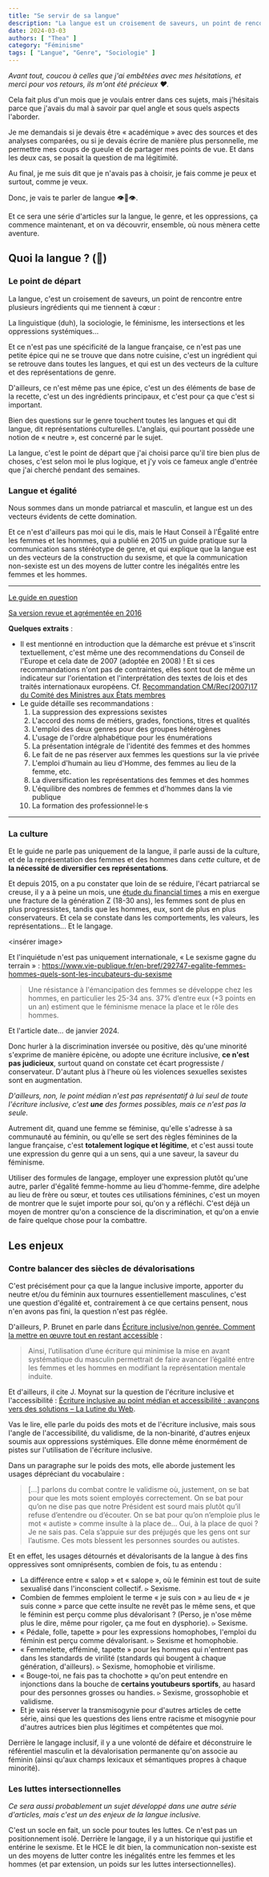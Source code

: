 ```yaml
---
title: "Se servir de sa langue"
description: "La langue est un croisement de saveurs, un point de rencontre entre plusieurs ingrédients : la linguistique, la sociologie, le féminisme, les intersections et les oppressions systémiques… Elle est un des vecteurs des représentations de genre."
date: 2024-03-03
authors: [ "Thea" ]
category: "Féminisme"
tags: [ "Langue", "Genre", "Sociologie" ]
---
```


*Avant tout, coucou à celles que j'ai embêtées avec mes hésitations, et merci pour vos retours, ils m'ont été précieux ❤️.*

Cela fait plus d'un mois que je voulais entrer dans ces sujets, mais j'hésitais parce que j'avais du mal à savoir par quel angle et sous quels aspects l'aborder.

Je me demandais si je devais être « académique » avec des sources et des analyses comparées, ou si je devais écrire de manière plus personnelle, me permettre mes coups de gueule et de partager mes points de vue. Et dans les deux cas, se posait la question de ma légitimité.

Au final, je me suis dit que je n'avais pas à choisir, je fais comme je peux et surtout, comme je veux.

Donc, je vais te parler de langue 👁️👅👁️.

Et ce sera une série d'articles sur la langue, le genre, et les oppressions, ça commence maintenant, et on va découvrir, ensemble, où nous mènera cette aventure.

## Quoi la langue ? (👅)

### Le point de départ

La langue, c'est un croisement de saveurs, un point de rencontre entre plusieurs ingrédients qui me tiennent à cœur :

La linguistique (duh), la sociologie, le féminisme, les intersections et les oppressions systémiques…

Et ce n'est pas une spécificité de la langue française, ce n'est pas une petite épice qui ne se trouve que dans notre cuisine, c'est un ingrédient qui se retrouve dans toutes les langues, et qui est un des vecteurs de la culture et des représentations de genre.

D'ailleurs, ce n'est même pas une épice, c'est un des éléments de base de la recette, c'est un des ingrédients principaux, et c'est pour ça que c'est si important.

Bien des questions sur le genre touchent toutes les langues et qui dit langue, dit représentations culturelles. L'anglais, qui pourtant possède une notion de « neutre », est concerné par le sujet.

La langue, c'est le point de départ que j'ai choisi parce qu'il tire bien plus de choses, c'est selon moi le plus logique, et j'y vois ce fameux angle d'entrée que j'ai cherché pendant des semaines.

### Langue et égalité

Nous sommes dans un monde patriarcal et masculin, et langue est un des vecteurs évidents de cette domination.

Et ce n'est d'ailleurs pas moi qui le dis, mais le Haut Conseil à l'Égalité entre les femmes et les hommes, qui a publié en 2015 un guide pratique sur la communication sans stéréotype de genre, et qui explique que la langue est un des vecteurs de la construction du sexisme, et que la communication non-sexiste est un des moyens de lutter contre les inégalités entre les femmes et les hommes.

---

[Le guide en question](https://www.haut-conseil-egalite.gouv.fr/IMG/pdf/hcefh__guide_pratique_com_sans_stereo-_vf-_2015_11_05.pdf)

[Sa version revue et agrémentée en 2016](https://haut-conseil-egalite.gouv.fr/IMG/pdf/guide_pour_une_communication_publique_sans_stereotype_de_sexe_vf_2016_11_02.compressed-2.pdf)

**Quelques extraits** :

- Il est mentionné en introduction que la démarche est prévue et s'inscrit textuellement, c'est même une des recommendations du Conseil de l'Europe et cela date de 2007 (adoptée en 2008) ! Et si ces recommandations n'ont pas de contraintes, elles sont tout de même un indicateur sur l'orientation et l'interprétation des textes de lois et des traités internationaux européens. Cf. [Recommandation CM/Rec(2007)17 du Comité des Ministres aux États membres](https://search.coe.int/cm/Pages/result_details.aspx?ObjectID=09000016805d4ab3)
- Le guide détaille ses recommandations :
    1. La suppression des expressions sexistes
    2. L'accord des noms de métiers, grades, fonctions, titres et qualités
    3. L'emploi des deux genres pour des groupes hétérogènes
    4. L'usage de l'ordre alphabétique pour les énumérations
    5. La présentation intégrale de l'identité des femmes et des hommes
    6. Le fait de ne pas réserver aux femmes les questions sur la vie privée
    7. L'emploi d'humain au lieu d'Homme, des femmes au lieu de la femme, etc.
    8. La diversification les représentations des femmes et des hommes
    9. L'équilibre des nombres de femmes et d'hommes dans la vie publique
    10. La formation des professionnel·le·s

---

### La culture

Et le guide ne parle pas uniquement de la langue, il parle aussi de la culture, et de la représentation des femmes et des hommes dans *cette* culture, et de **la nécessité de diversifier ces représentations**.

Et depuis 2015, on a pu constater que loin de se réduire, l'écart patriarcal se creuse, il y a à peine un mois, une [étude du financial times](https://www.ft.com/content/29fd9b5c-2f35-41bf-9d4c-994db4e12998) a mis en exergue une fracture de la génération Z (18-30 ans), les femmes sont de plus en plus progressistes, tandis que les hommes, eux, sont de plus en plus conservateurs. Et cela se constate dans les comportements, les valeurs, les représentations... Et le langage.

<insérer image>

Et l'inquiétude n'est pas uniquement internationale, « Le sexisme gagne du terrain » : https://www.vie-publique.fr/en-bref/292747-egalite-femmes-hommes-quels-sont-les-incubateurs-du-sexisme

> Une résistance à l'émancipation des femmes se développe chez les hommes, en particulier les 25-34 ans. 37% d’entre eux (+3 points en un an) estiment que le féminisme menace la place et le rôle des hommes.
>

Et l'article date… de janvier 2024.

Donc hurler à la discrimination inversée ou positive, dès qu'une minorité s'exprime de manière épicène, ou adopte une écriture inclusive, **ce n'est pas judicieux**, surtout quand on constate cet écart progressiste / conservateur. D'autant plus à l'heure où les violences sexuelles sexistes sont en augmentation.

*D'ailleurs, non, le point médian n'est pas représentatif à lui seul de toute l'écriture inclusive, c'est **une** des formes possibles, mais ce n'est pas la seule.*

Autrement dit, quand une femme se féminise, qu'elle s'adresse à sa communauté au féminin, ou qu'elle se sert des règles féminines de la langue française, c'est **totalement logique et légitime**, et c'est aussi toute une expression du genre qui a un sens, qui a une saveur, la saveur du féminisme.

Utiliser des formules de langage, employer une expression plutôt qu'une autre, parler d'égalité femme-homme au lieu d'homme-femme, dire adelphe au lieu de frère ou sœur, et toutes ces utilisations féminines, c'est un moyen de montrer que le sujet importe pour soi, qu'on y a réfléchi. C'est déjà un moyen de montrer qu'on a conscience de la discrimination, et qu'on a envie de faire quelque chose pour la combattre.

## Les enjeux

### Contre balancer des siècles de dévalorisations

C'est précisément pour ça que la langue inclusive importe, apporter du neutre et/ou du féminin aux tournures essentiellement masculines, c'est une question d'égalité et, contrairement à ce que certains pensent, nous n'en avons pas fini, la question n'est pas réglée.

D'ailleurs, P. Brunet en parle dans [Écriture inclusive/non genrée. Comment la mettre en œuvre tout en restant accessible](https://www.cairn.info/revue-la-nouvelle-revue-education-et-societe-inclusives-2022-1-page-245.htm?contenu=article) :

> Ainsi, l’utilisation d’une écriture qui minimise la mise en avant systématique du masculin permettrait de faire avancer l’égalité entre les femmes et les hommes en modifiant la représentation mentale induite.
>

Et d'ailleurs, il cite J. Moynat sur la question de l'écriture inclusive et l'accessibilité : [Écriture inclusive au point médian et accessibilité : avançons vers des solutions – La Lutine du Web](https://www.lalutineduweb.fr/ecriture-inclusive-accessibilite-solutions/).

Vas le lire, elle parle du poids des mots et de l'écriture inclusive, mais sous l'angle de l'accessibilité, du validisme, de la non-binarité, d'autres enjeux soumis aux oppressions systémiques. Elle donne même énormément de pistes sur l'utilisation de l'écriture inclusive.

Dans un paragraphe sur le poids des mots, elle aborde justement les usages dépréciant du vocabulaire :

> […] parlons du combat contre le validisme où, justement, on se bat pour que les mots soient employés correctement. On se bat pour qu’on ne dise pas que notre Président est sourd mais plutôt qu’il refuse d’entendre ou d’écouter. On se bat pour qu’on n’emploie plus le mot « autiste » comme insulte à la place de… Oui, à la place de quoi ? Je ne sais pas. Cela s’appuie sur des préjugés que les gens ont sur l’autisme. Ces mots blessent les personnes sourdes ou autistes.
>

Et en effet, les usages détournés et dévalorisants de la langue à des fins oppressives sont omniprésents, combien de fois, tu as entendu :

- La différence entre « salop » et « salope », où le féminin est tout de suite sexualisé dans l'inconscient collectif.
  ⪧ Sexisme.
- Combien de femmes emploient le terme « je suis con » au lieu de « je suis conne » parce que cette insulte ne revêt pas le même sens, et que le féminin est perçu comme plus dévalorisant ? (Perso, je n'ose même plus le dire, même pour rigoler, ça me fout en dysphorie).
  ⪧ Sexisme.
- « Pédale, folle, tapette » pour les expressions homophobes, l'emploi du féminin est perçu comme dévalorisant.
  ⪧ Sexisme et homophobie.
- « Femmelette, efféminé, tapette » pour les hommes qui n'entrent pas dans les standards de virilité (standards qui bougent à chaque génération, d'ailleurs).
  ⪧ Sexisme, homophobie et virilisme.
- « Bouge-toi, ne fais pas ta chochotte » qu'on peut entendre en injonctions dans la bouche de **certains youtubeurs sportifs**, au hasard pour des personnes grosses ou handies.
  ⪧ Sexisme, grossophobie et validisme.
- Et je vais réserver la transmisogynie pour d'autres articles de cette série, ainsi que les questions des liens entre racisme et misogynie pour d'autres autrices bien plus légitimes et compétentes que moi.

Derrière le langage inclusif, il y a une volonté de défaire et déconstruire le référentiel masculin et la dévalorisation permanente qu'on associe au féminin (ainsi qu'aux champs lexicaux et sémantiques propres à chaque minorité).

### Les luttes intersectionnelles

*Ce sera aussi probablement un sujet développé dans une autre série d'articles, mais c'est un des enjeux de la langue inclusive.*

C'est un socle en fait, un socle pour toutes les luttes. Ce n'est pas un positionnement isolé. Derrière le langage, il y a un historique qui justifie et entérine le sexisme. Et le HCE le dit bien, la communication non-sexiste est un des moyens de lutter contre les inégalités entre les femmes et les hommes (et par extension, un poids sur les luttes intersectionnelles).
